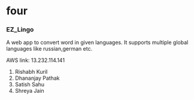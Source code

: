 <h1>four</h1>
<h3>EZ_Lingo</h3>
<p>
A web app to convert word in given languages. It supports multiple global languages like russian,german etc.
<p>
<p>AWS link: 13.232.114.141</p>
<ol>
<li>Rishabh Kuril</li>
<li>Dhananjay Pathak</li>
<li>Satish Sahu</li>
<li>Shreya Jain</li>
</ol>

